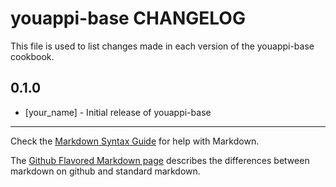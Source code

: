 youappi-base CHANGELOG
======================

This file is used to list changes made in each version of the youappi-base cookbook.

0.1.0
-----
- [your_name] - Initial release of youappi-base

- - -
Check the [Markdown Syntax Guide](http://daringfireball.net/projects/markdown/syntax) for help with Markdown.

The [Github Flavored Markdown page](http://github.github.com/github-flavored-markdown/) describes the differences between markdown on github and standard markdown.
